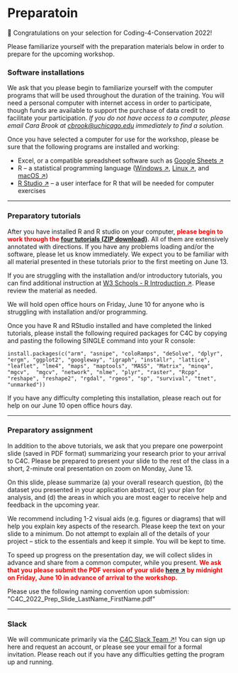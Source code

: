 # Preparatoin

<div class="bs-callout bs-callout-warning">
 <p>🥳 Congratulations on your selection for Coding-4-Conservation 2022!</p>
 <p>Please familiarize yourself with the preparation materials below in order to prepare for the upcoming workshop.</p>
</div>

### **Software installations**

We ask that you please begin to familiarize yourself with the computer programs that will be used throughout the duration of the training. You will need a personal computer with internet access in order to participate, though funds are available to support the purchase of data credit to facilitate your participation. *If you do not have access to a computer, please email Cara Brook at [cbrook@uchicago.edu](cbrook@uchicago.edu) immediately to find a solution.*

Once you have selected a computer for use for the workshop, please be sure that the following programs are installed and working:

* Excel, or a compatible spreadsheet software such as [Google Sheets ↗](https://sheets.google.com)
* R – a statistical programming language ([Windows ↗](https://cran.r-project.org/bin/windows/base/), [Linux ↗](https://cran.r-project.org/bin/linux/), and [macOS ↗](https://cran.r-project.org/bin/macosx/))
* [R Studio ↗](https://www.rstudio.com/products/rstudio/download/) – a user interface for R that will be needed for computer exercises

---

### **Preparatory tutorials**

After you have installed R and R studio on your computer, **<span style="color:red">please begin to work through the [four tutorials (ZIP download)](tutorials/R_tutorials.zip).</span>** All of them are extensively annotated with directions. If you have any problems loading and/or the software, please let us know immediately. We expect you to be familiar with all material presented in these tutorials prior to the first meeting on June 13. 

If you are struggling with the installation and/or introductory tutorials, you can find additional instruction at [W3 Schools - R Introduction ↗](https://www.w3schools.com/r/r_intro.asp). Please review the material as needed. 

We will hold open office hours on Friday, June 10 for anyone who is struggling with installation and/or programming.

Once you have R and RStudio installed and have completed the linked tutorials, please install the following required packages for C4C by copying and pasting the following SINGLE command into your R console:

<div class="bs-callout bs-callout-info">
  <code>install.packages(c("arm", "asnipe", "coloRamps", "deSolve", "dplyr", "ergm", "ggplot2", "googleway", "igraph", "installr", "lattice", "leaflet", "lme4", "maps", "maptools", "MASS", "Matrix", "minqa", "mgcv",  "mgcv", "network", "nlme", "plyr", "raster", "Rcpp", "reshape", "reshape2", "rgdal", "rgeos", "sp", "survival", "tnet", "unmarked"))</code>
</div>
 
If you have any difficulty completing this installation, please reach out for help on our June 10 open office hours day.

---

### **Preparatory assignment**

In addition to the above tutorials, we ask that you prepare one powerpoint slide (saved in PDF format) summarizing your research prior to your arrival to C4C. Please be prepared to present your slide to the rest of the class in a short, 2-minute oral presentation on zoom on Monday, June 13.

On this slide, please summarize (a) your overall research question, (b) the dataset you presented in your application abstract, (c) your plan for analysis, and (d) the areas in which you are most eager to receive help and feedback in the upcoming year. 

We recommend including 1-2 visual aids (e.g. figures or diagrams) that will help you explain key aspects of the research. Please keep the text on your slide to a minimum. Do not attempt to explain all of the details of your project – stick to the essentials and keep it simple. You will be kept to time.

To speed up progress on the presentation day, we will collect slides in advance and share from a common computer, while you present. 
**<span style="color:red"> We ask that you please submit the PDF version of your slide [here ↗](https://airtable.com/shrB0M73fZ2HfqBdu) by midnight on Friday, June 10 in advance of arrival to the workshop.</span>**

 Please use the following naming convention upon submission: "C4C_2022_Prep_Slide_LastName_FirstName.pdf"

---

### **Slack**

We will communicate primarily via the [C4C Slack Team ↗](https://coding4conservation.slack.com/)! You can sign up here and request an account, or please see your email for a formal invitation. Please reach out if you have any difficulties getting the program up and running.
